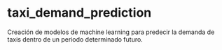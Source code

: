 # taxi_demand_prediction
Creación de modelos de machine learning para predecir la demanda de taxis dentro de un periodo determinado futuro.
